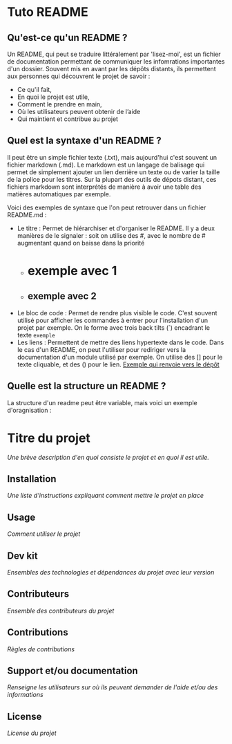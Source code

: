 # Tuto README

## Qu'est-ce qu'un README ?

Un README, qui peut se traduire littéralement par 'lisez-moi', est un fichier de documentation permettant de communiquer les infomrations importantes d'un dossier. Souvent mis en avant par les dépôts distants, ils permettent aux personnes qui découvrent le projet de savoir : 
 - Ce qu'il fait, 
 - En quoi le projet est utile, 
 - Comment le prendre en main,
 - Où les utilisateurs peuvent obtenir de l’aide
 - Qui maintient et contribue au projet 

## Quel est la syntaxe d'un README ?
Il peut être un simple fichier texte (.txt), mais aujourd'hui c'est souvent un fichier markdown (.md).
Le markdown est un langage de balisage qui permet de simplement ajouter un lien derrière un texte ou de varier la taille de la police pour les titres. Sur la plupart des outils de dépots distant, ces fichiers markdown sont interprétés de manière à avoir une table des matières automatiques par exemple.

Voici des exemples de syntaxe que l'on peut retrouver dans un fichier README.md : 

* Le titre : Permet de hiérarchiser et d'organiser le README. Il y a deux manières de le signaler : soit on utilise des #, avec le nombre de # augmentant quand on baisse dans la priorité 
    * # exemple avec 1 #
    * ## exemple avec 2 #
* Le bloc de code : Permet de rendre plus visible le code. C'est souvent utilisé pour afficher les commandes à entrer pour l'installation d'un projet par exemple. On le forme avec trois back tilts (`) encadrant le texte
 ```exemple```
* Les liens : Permettent de mettre des liens hypertexte dans le code. Dans le cas d'un README, on peut l'utiliser pour rediriger vers la documentation d'un module utilisé par exemple. On utilise des [] pour le texte cliquable, et des () pour le lien.
[Exemple qui renvoie vers le dépôt](https://github.com/Sweetie4/TP2-versionning/tree/main)

## Quelle est la structure un README ?

La structure d'un readme peut être variable, mais voici un exemple d'oragnisation : 

# Titre du projet

_Une brève description d'en quoi consiste le projet et en quoi il est utile._

## Installation

_Une liste d'instructions expliquant comment mettre le projet en place_


## Usage

_Comment utiliser le projet_

## Dev kit

_Ensembles des technologies et dépendances du projet avec leur version_

## Contributeurs

_Ensemble des contributeurs du projet_

## Contributions

_Règles de contributions_

## Support et/ou documentation

_Renseigne les utilisateurs sur où ils peuvent demander de l'aide et/ou des informations_

## License

_License du projet_